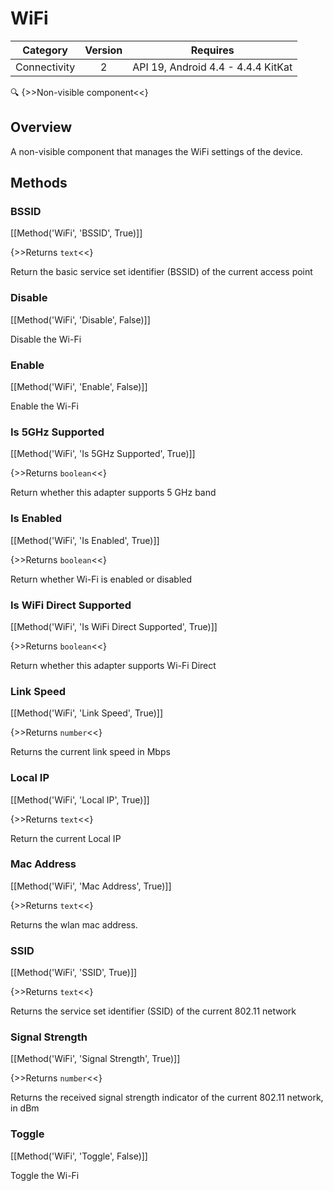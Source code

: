 # WiFi

| Category | Version | Requires |
|:--------:|:-------:|:--------:|
|Connectivity|2|API 19, Android 4.4 - 4.4.4 KitKat|

:mag: {>>Non-visible component<<}

## Overview

A non-visible component that manages the WiFi settings of the device.

## Methods

### BSSID

[[Method('WiFi', 'BSSID', True)]]

{>>Returns `text`<<}

Return the basic service set identifier (BSSID) of the current access point

### Disable

[[Method('WiFi', 'Disable', False)]]

Disable the Wi-Fi

### Enable

[[Method('WiFi', 'Enable', False)]]

Enable the Wi-Fi

### Is 5GHz Supported

[[Method('WiFi', 'Is 5GHz Supported', True)]]

{>>Returns `boolean`<<}

Return whether this adapter supports 5 GHz band

### Is Enabled

[[Method('WiFi', 'Is Enabled', True)]]

{>>Returns `boolean`<<}

Return whether Wi-Fi is enabled or disabled

### Is WiFi Direct Supported

[[Method('WiFi', 'Is WiFi Direct Supported', True)]]

{>>Returns `boolean`<<}

Return whether this adapter supports Wi-Fi Direct

### Link Speed

[[Method('WiFi', 'Link Speed', True)]]

{>>Returns `number`<<}

Returns the current link speed in Mbps

### Local IP

[[Method('WiFi', 'Local IP', True)]]

{>>Returns `text`<<}

Return the current Local IP

### Mac Address

[[Method('WiFi', 'Mac Address', True)]]

{>>Returns `text`<<}

Returns the wlan mac address.

### SSID

[[Method('WiFi', 'SSID', True)]]

{>>Returns `text`<<}

Returns the service set identifier (SSID) of the current 802.11 network

### Signal Strength

[[Method('WiFi', 'Signal Strength', True)]]

{>>Returns `number`<<}

Returns the received signal strength indicator of the current 802.11 network, in dBm

### Toggle

[[Method('WiFi', 'Toggle', False)]]

Toggle the Wi-Fi